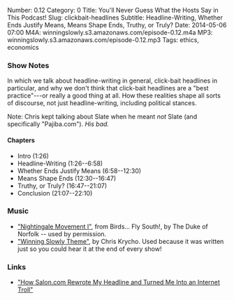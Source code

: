 Number: 0.12
Category: 0
Title: You'll Never Guess What the Hosts Say in This Podcast!
Slug: clickbait-headlines
Subtitle: Headline-Writing, Whether Ends Justify Means, Means Shape Ends, Truthy, or Truly?
Date: 2014-05-06 07:00
M4A: winningslowly.s3.amazonaws.com/episode-0.12.m4a
MP3: winningslowly.s3.amazonaws.com/episode-0.12.mp3
Tags: ethics, economics

### Show Notes

In which we talk about headline-writing in general, click-bait headlines in particular, and why we don't think that click-bait headlines are a "best practice"---or really a good thing at all. How these realities shape all sorts of discourse, not just headline-writing, including political stances.

Note: Chris kept talking about Slate when he meant *not* Slate (and specifically "Pajiba.com"). *His bad.*

#### Chapters

- Intro (1:26)
- Headline-Writing (1:26--6:58)
- Whether Ends Justify Means (6:58--12:30)
- Means Shape Ends (12:30--16:47)
- Truthy, or Truly? (16:47--21:07)
- Conclusion (21:07--22:10)

### Music

- ["Nightingale Movement I"](http://thedukeofnorfolk.bandcamp.com/album/birds-fly-south), from Birds… Fly South!, by The Duke of Norfolk -- used by permission.
- ["Winning Slowly Theme"](https://soundcloud.com/chriskrycho/winning-slowly), by Chris Krycho. Used because it was written just so you could hear it at the end of every show!

### Links

- ["How Salon.com Rewrote My Headline and Turned Me Into an Internet Troll"](http://www.pajiba.com/think_pieces/how-saloncom-rewrote-my-headline-and-turned-me-into-an-internet-troll.php)